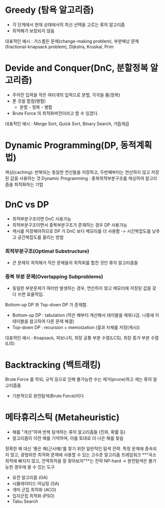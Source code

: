 # Greedy (탐욕 알고리즘)
- 각 단계에서 현재 상태에서의 최선 선택을 고르는 류의 알고리즘
- 최적해가 보장되지 않음

대표적인 예시 : 거스름돈 문제(change-making problem), 부분배낭 문제(fractional-knapsack problem), Dijkstra, Kruskal, Prim


# Devide and Conquer(DnC, 분할정복 알고리즘)
- 주어진 입력을 작은 여러개의 입력으로 분할, 각각을 품(정복)
- 푼 것을 합침(병합)
    - 분할 - 정복 - 병합
- Brute Force 의 최적화버전이라고 할 수 있겠다.

대표적인 예시 : Merge Sort, Quick Sort, Binary Search, 거듭제곱

# Dynamic Programming(DP, 동적계획법)
캐싱(caching): 반복되는 동일한 연산들을 저장하고, 두번째부터는 연산하지 않고 저장된 값을 사용하는 것
Dynamic Programming : 중복최적부분구조를 캐싱하여 알고리즘을 최적화하는 기법

# DnC vs DP
- 최적부분구조이면 DnC 사용가능
- 최적부분구조이면서 중복부분구조가 존재하는 경우 DP 사용가능
- 캐시를 저장해야하므로 DP 가 DnC 보다 메모리를 더 사용함 -> 시간복잡도를 낮추고 공간복잡도를 올리는 방법

### 최적부분구조(Optimal Substructure)
- 큰 문제의 최적해가 작은 문제들의 최적회를 합친 것인 류의 알고리즘들
### 중복 부분 문제(Overlapping Subproblems)
- 동일한 부분문제가 여러반 발생하는 경우, 연산하지 않고 메모리에 저장된 값을 갖다 쓰면 효율적임.

Bottom-up DP 와 Top-down DP 가 존재함.
- Bottom-up DP : tabulation (작은 해부터 계산해서 테이블을 채워나감. 나중에 이 테이블을 참고하여 다른 문제 해결)
- Top-down DP : recursion + memoization (결과 자체를 저장(캐시))

대표적인 예시 : Knapsack, 피보나치, 최장 공통 부분 수열(LCS), 최장 증가 부분 수열(LIS)

# Backtracking (백트래킹)
Brute Force 를 하되, 규칙 등으로 인해 불가능한 수는 제거(prune)하고 세는 류의 알고리즘들
- 기본적으로 완전탐색(Brute Force)이다

# 메타휴리스틱 (Metaheuristic)
- 해를 "개선"하며 반복 탐색하는 류의 알고리즘들 (진화, 확률 등)
- 알고리즘이 이전 해를 기억하며, 이를 토대로 더 나은 해를 찾음

정확한 해 대신 ’좋은 해(근사해)’를 찾기 위한 일반적인 탐색 전략.
특정 문제에 종속되지 않고, 광범위한 최적화 문제에 사용할 수 있는 고수준 알고리즘 프레임워크
**“국소최적에 빠지지 않고, 전역최적을 잘 찾아보자”**는 전략
 NP-hard → 완전탐색은 불가능한 경우에 쓸 수 있는 도구

- 유전 알고리즘 (GA)
- 시뮬레이티드 어닐링 (SA)
- 개미 군집 최적화 (ACO)
- 입자군집 최적화 (PSO)
- Tabu Search


